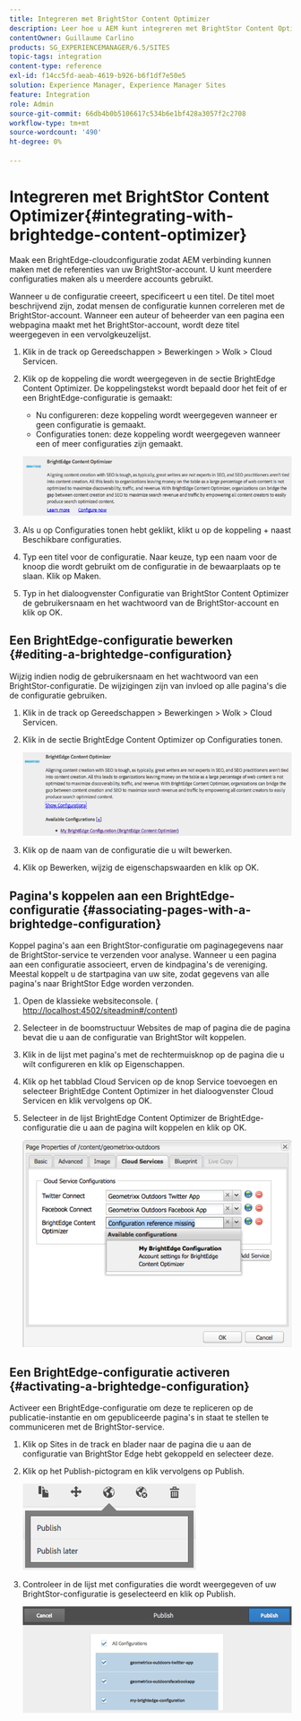 ```yaml
---
title: Integreren met BrightStor Content Optimizer
description: Leer hoe u AEM kunt integreren met BrightStor Content Optimizer.
contentOwner: Guillaume Carlino
products: SG_EXPERIENCEMANAGER/6.5/SITES
topic-tags: integration
content-type: reference
exl-id: f14cc5fd-aeab-4619-b926-b6f1df7e50e5
solution: Experience Manager, Experience Manager Sites
feature: Integration
role: Admin
source-git-commit: 66db4b0b5106617c534b6e1bf428a3057f2c2708
workflow-type: tm+mt
source-wordcount: '490'
ht-degree: 0%

---
```


# Integreren met BrightStor Content Optimizer{#integrating-with-brightedge-content-optimizer}

Maak een BrightEdge-cloudconfiguratie zodat AEM verbinding kunnen maken met de referenties van uw BrightStor-account. U kunt meerdere configuraties maken als u meerdere accounts gebruikt.

Wanneer u de configuratie creeert, specificeert u een titel. De titel moet beschrijvend zijn, zodat mensen de configuratie kunnen correleren met de BrightStor-account. Wanneer een auteur of beheerder van een pagina een webpagina maakt met het BrightStor-account, wordt deze titel weergegeven in een vervolgkeuzelijst.

1. Klik in de track op Gereedschappen > Bewerkingen > Wolk > Cloud Servicen.
1. Klik op de koppeling die wordt weergegeven in de sectie BrightEdge Content Optimizer. De koppelingstekst wordt bepaald door het feit of er een BrightEdge-configuratie is gemaakt:

   * Nu configureren: deze koppeling wordt weergegeven wanneer er geen configuratie is gemaakt.
   * Configuraties tonen: deze koppeling wordt weergegeven wanneer een of meer configuraties zijn gemaakt.

   ![ chlimage_1-4 ](assets/chlimage_1-4a.png)

1. Als u op Configuraties tonen hebt geklikt, klikt u op de koppeling + naast Beschikbare configuraties.
1. Typ een titel voor de configuratie. Naar keuze, typ een naam voor de knoop die wordt gebruikt om de configuratie in de bewaarplaats op te slaan. Klik op Maken.
1. Typ in het dialoogvenster Configuratie van BrightStor Content Optimizer de gebruikersnaam en het wachtwoord van de BrightStor-account en klik op OK.

## Een BrightEdge-configuratie bewerken {#editing-a-brightedge-configuration}

Wijzig indien nodig de gebruikersnaam en het wachtwoord van een BrightStor-configuratie. De wijzigingen zijn van invloed op alle pagina&#39;s die de configuratie gebruiken.

1. Klik in de track op Gereedschappen > Bewerkingen > Wolk > Cloud Servicen.
1. Klik in de sectie BrightEdge Content Optimizer op Configuraties tonen.

   ![ chlimage_1-5 ](assets/chlimage_1-5a.png)

1. Klik op de naam van de configuratie die u wilt bewerken.
1. Klik op Bewerken, wijzig de eigenschapswaarden en klik op OK.

## Pagina&#39;s koppelen aan een BrightEdge-configuratie {#associating-pages-with-a-brightedge-configuration}

Koppel pagina&#39;s aan een BrightStor-configuratie om paginagegevens naar de BrightStor-service te verzenden voor analyse. Wanneer u een pagina aan een configuratie associeert, erven de kindpagina&#39;s de vereniging. Meestal koppelt u de startpagina van uw site, zodat gegevens van alle pagina&#39;s naar BrightStor Edge worden verzonden.

1. Open de klassieke websiteconsole. ([ http://localhost:4502/siteadmin#/content](http://localhost:4502/siteadmin#/content))
1. Selecteer in de boomstructuur Websites de map of pagina die de pagina bevat die u aan de configuratie van BrightStor wilt koppelen.
1. Klik in de lijst met pagina&#39;s met de rechtermuisknop op de pagina die u wilt configureren en klik op Eigenschappen.
1. Klik op het tabblad Cloud Servicen op de knop Service toevoegen en selecteer BrightEdge Content Optimizer in het dialoogvenster Cloud Servicen en klik vervolgens op OK.
1. Selecteer in de lijst BrightEdge Content Optimizer de BrightEdge-configuratie die u aan de pagina wilt koppelen en klik op OK.

   ![ chlimage_1-6 ](assets/chlimage_1-6a.png)

## Een BrightEdge-configuratie activeren {#activating-a-brightedge-configuration}

Activeer een BrightEdge-configuratie om deze te repliceren op de publicatie-instantie en om gepubliceerde pagina&#39;s in staat te stellen te communiceren met de BrightStor-service.

1. Klik op Sites in de track en blader naar de pagina die u aan de configuratie van BrightStor Edge hebt gekoppeld en selecteer deze.
1. Klik op het Publish-pictogram en klik vervolgens op Publish.

   ![ chlimage_1-7 ](assets/chlimage_1-7a.png)

1. Controleer in de lijst met configuraties die wordt weergegeven of uw BrightStor-configuratie is geselecteerd en klik op Publish.

   ![ chlimage_1-8 ](assets/chlimage_1-8a.png)

